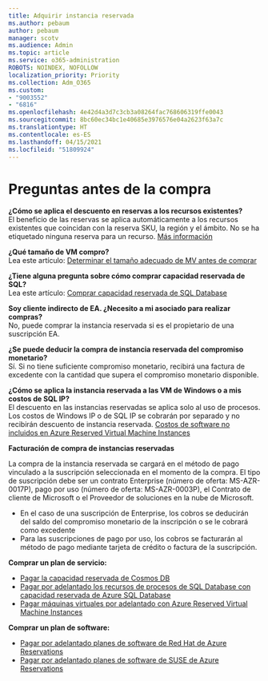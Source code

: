 ```yaml
---
title: Adquirir instancia reservada
ms.author: pebaum
author: pebaum
manager: scotv
ms.audience: Admin
ms.topic: article
ms.service: o365-administration
ROBOTS: NOINDEX, NOFOLLOW
localization_priority: Priority
ms.collection: Adm_O365
ms.custom:
- "9003552"
- "6816"
ms.openlocfilehash: 4e42d4a3d7c3cb3a08264fac768606319ffe0043
ms.sourcegitcommit: 8bc60ec34bc1e40685e3976576e04a2623f63a7c
ms.translationtype: HT
ms.contentlocale: es-ES
ms.lasthandoff: 04/15/2021
ms.locfileid: "51809924"
---
```

# <a name="questions-before-purchase"></a>Preguntas antes de la compra

**¿Cómo se aplica el descuento en reservas a los recursos existentes?**  
El beneficio de las reservas se aplica automáticamente a los recursos existentes que coincidan con la reserva SKU, la región y el ámbito. No se ha etiquetado ninguna reserva para un recurso. [Más información](https://docs.microsoft.com/azure/cost-management-billing/reservations/save-compute-costs-reservations?WT.mc_id=Portal-Microsoft_Azure_Support#how-reservation-discount-is-applied) 

**¿Qué tamaño de VM compro?**  
Lea este artículo: [Determinar el tamaño adecuado de MV antes de comprar](https://docs.microsoft.com/azure/virtual-machines/windows/prepay-reserved-vm-instances?toc=/azure/billing/TOC.json&WT.mc_id=Portal-Microsoft_Azure_Support#determine-the-right-vm-size-before-you-buy)

**¿Tiene alguna pregunta sobre cómo comprar capacidad reservada de SQL?**  
Lea este artículo: [Comprar capacidad reservada de SQL Database](https://docs.microsoft.com/azure/sql-database/sql-database-reserved-capacity?toc=/azure/billing/TOC.json&WT.mc_id=Portal-Microsoft_Azure_Support#buy-sql-database-reserved-capacity)

**Soy cliente indirecto de EA. ¿Necesito a mi asociado para realizar compras?**  
No, puede comprar la instancia reservada si es el propietario de una suscripción EA.

**¿Se puede deducir la compra de instancia reservada del compromiso monetario?**  
Sí. Si no tiene suficiente compromiso monetario, recibirá una factura de excedente con la cantidad que supera el compromiso monetario disponible.

**¿Cómo se aplica la instancia reservada a las VM de Windows o a mis costos de SQL IP?**  
El descuento en las instancias reservadas se aplica solo al uso de procesos. Los costos de Windows IP o de SQL IP se cobrarán por separado y no recibirán descuento de instancia reservada. [Costos de software no incluidos en Azure Reserved Virtual Machine Instances](https://docs.microsoft.com/azure/billing/billing-reserved-instance-windows-software-costs?WT.mc_id=Portal-Microsoft_Azure_Support)  
      
**Facturación de compra de instancias reservadas**  
      
La compra de la instancia reservada se cargará en el método de pago vinculado a la suscripción seleccionada en el momento de la compra. El tipo de suscripción debe ser un contrato Enterprise (número de oferta: MS-AZR-0017P), pago por uso (número de oferta: MS-AZR-0003P), el Contrato de cliente de Microsoft o el Proveedor de soluciones en la nube de Microsoft.

-   En el caso de una suscripción de Enterprise, los cobros se deducirán del saldo del compromiso monetario de la inscripción o se le cobrará como excedente
-   Para las suscripciones de pago por uso, los cobros se facturarán al método de pago mediante tarjeta de crédito o factura de la suscripción.

**Comprar un plan de servicio:**

-   [Pagar la capacidad reservada de Cosmos DB](https://docs.microsoft.com/azure/cosmos-db/cosmos-db-reserved-capacity?WT.mc_id=Portal-Microsoft_Azure_Support)
-   [Pagar por adelantado los recursos de procesos de SQL Database con capacidad reservada de Azure SQL Database](https://docs.microsoft.com/azure/sql-database/sql-database-reserved-capacity?WT.mc_id=Portal-Microsoft_Azure_Support)
-   [Pagar máquinas virtuales por adelantado con Azure Reserved Virtual Machine Instances](https://docs.microsoft.com/azure/virtual-machines/windows/prepay-reserved-vm-instances?WT.mc_id=Portal-Microsoft_Azure_Support)

**Comprar un plan de software:**

-   [Pagar por adelantado planes de software de Red Hat de Azure Reservations](https://docs.microsoft.com/azure/virtual-machines/linux/prepay-rhel-software-charges?WT.mc_id=Portal-Microsoft_Azure_Support)
-   [Pagar por adelantado planes de software de SUSE de Azure Reservations](https://docs.microsoft.com/azure/virtual-machines/linux/prepay-suse-software-charges?WT.mc_id=Portal-Microsoft_Azure_Support)